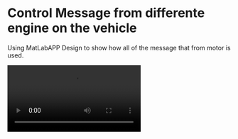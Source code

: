 # Control Message from differente engine on the vehicle

Using MatLabAPP Design to show how all of the message that from motor is used.

<video controls src="20251025-1446-23.7292340.mp4" title="Title"></video>